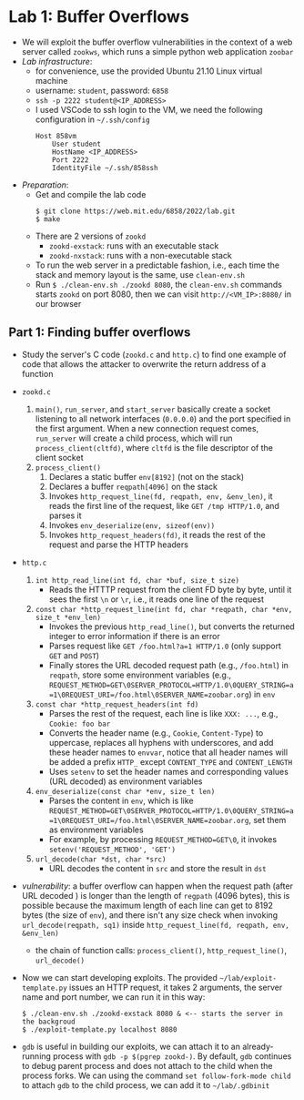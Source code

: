 # Lab 1: Buffer Overflows
- We will exploit the buffer overflow vulnerabilities in the context of a web server called `zookws`, which runs a simple python web application `zoobar`
- *Lab infrastructure*:
    - for convenience, use the provided Ubuntu 21.10 Linux virtual machine
    - username: `student`, password: `6858`
    - `ssh -p 2222 student@<IP_ADDRESS>`
    - I used VSCode to ssh login to the VM, we need the following configuration in `~/.ssh/config`
        ```
        Host 858vm
            User student
            HostName <IP_ADDRESS>
            Port 2222
            IdentityFile ~/.ssh/858ssh
        ```
- *Preparation*:
    - Get and compile the lab code
        ```
        $ git clone https://web.mit.edu/6858/2022/lab.git
        $ make
        ```
    - There are 2 versions of `zookd`
        - `zookd-exstack`: runs with an executable stack
        - `zookd-nxstack`: runs with a non-executable stack
    - To run the web server in a predictable fashion, i.e., each time the stack and memory layout is the same, use `clean-env.sh`
    - Run `$ ./clean-env.sh ./zookd 8080`, the `clean-env.sh` commands starts `zookd` on port 8080, then we can visit `http://<VM_IP>:8080/` in our browser

## Part 1: Finding buffer overflows
- Study the server's C code (`zookd.c` and `http.c`) to find one example of code that allows the attacker to overwrite the return address of a function
- `zookd.c`
    1. `main()`, `run_server`, and `start_server` basically create a socket listening to all network interfaces (`0.0.0.0`) and the port specified in the first argument. When a new connection request comes, `run_server` will create a child process, which will run `process_client(cltfd)`, where `cltfd` is the file descriptor of the client socket
    2. `process_client()`
        1. Declares a static buffer `env[8192]` (not on the stack)
        2. Declares a buffer `reqpath[4096]` on the stack
        3. Invokes `http_request_line(fd, reqpath, env, &env_len)`, it reads the first line of the request, like `GET /tmp HTTP/1.0`, and parses it
        4. Invokes `env_deserialize(env, sizeof(env))`
        5. Invokes `http_request_headers(fd)`, it reads the rest of the request and parse the HTTP headers
- `http.c`
    1. `int http_read_line(int fd, char *buf, size_t size)`
        - Reads the HTTTP request from the client FD byte by byte, until it sees the first `\n` or `\r`, i.e., it reads one line of the request
    2. `const char *http_request_line(int fd, char *reqpath, char *env, size_t *env_len)`
        - Invokes the previous `http_read_line()`, but converts the returned integer to error information if there is an error
        - Parses request like `GET /foo.html?a=1 HTTP/1.0` (only support `GET` and `POST`)
        - Finally stores the URL decoded request path (e.g., `/foo.html`) in `reqpath`, store some environment variables (e.g., `REQUEST_METHOD=GET\0SERVER_PROTOCOL=HTTP/1.0\0QUERY_STRING=a=1\0REQUEST_URI=/foo.html\0SERVER_NAME=zoobar.org`) in `env`
    2. `const char *http_request_headers(int fd)`
        - Parses the rest of the request, each line is like `XXX: ...`, e.g., `Cookie: foo bar`
        - Converts the header name (e.g., `Cookie`, `Content-Type`) to uppercase, replaces all hyphens with underscores, and add these header names to `envvar`, notice that all header names will be added a prefix `HTTP_` except `CONTENT_TYPE` and `CONTENT_LENGTH`
        - Uses `setenv` to set the header names and corresponding values (URL decoded) as environment variables
    3. `env_deserialize(const char *env, size_t len)`
        - Parses the content in `env`, which is like `REQUEST_METHOD=GET\0SERVER_PROTOCOL=HTTP/1.0\0QUERY_STRING=a=1\0REQUEST_URI=/foo.html\0SERVER_NAME=zoobar.org`, set them as environment variables
        - For example, by processing `REQUEST_METHOD=GET\0`, it invokes `setenv('REQUEST_METHOD', 'GET')`
    4. `url_decode(char *dst, char *src)`
        - URL decodes the content in `src` and store the result in `dst`

- *vulnerability*: a buffer overflow can happen when the request path (after URL decoded ) is longer than the length of `regpath` (4096 bytes), this is possible because the maximum length of each line can get to 8192 bytes (the size of `env`), and there isn't any size check when invoking `url_decode(reqpath, sq1)` inside `http_request_line(fd, reqpath, env, &env_len)`
    - the chain of function calls: `process_client()`, `http_request_line()`, `url_decode()`

- Now we can start developing exploits. The provided `~/lab/exploit-template.py` issues an HTTP request, it takes 2 arguments, the server name and port number, we can run it in this way: 
    ```
    $ ./clean-env.sh ./zookd-exstack 8080 & <-- starts the server in the backgroud
    $ ./exploit-template.py localhost 8080
    ```
- `gdb` is useful in building our exploits, we can attach it to an already-running process with `gdb -p $(pgrep zookd-)`. By default, `gdb` continues to debug parent process and does not attach to the child when the process forks. We can using the command `set follow-fork-mode child` to attach `gdb` to the child process, we can add it to `~/lab/.gdbinit`
